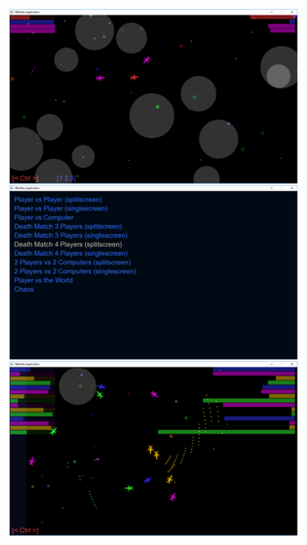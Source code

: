 ![alt tag](https://github.com/eme64/Hobby-Projects-Archive/blob/master/BlitzMax%20Projects/Games/space%20fighters/img1.png?raw=true "space fighters")
![alt tag](https://github.com/eme64/Hobby-Projects-Archive/blob/master/BlitzMax%20Projects/Games/space%20fighters/img2.png?raw=true "space fighters")
![alt tag](https://github.com/eme64/Hobby-Projects-Archive/blob/master/BlitzMax%20Projects/Games/space%20fighters/img3.png?raw=true "space fighters")
